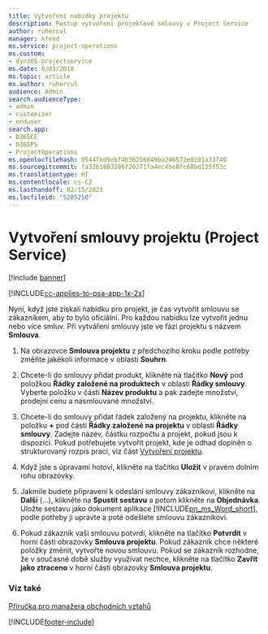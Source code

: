 ```yaml
---
title: Vytvoření nabídky projektu
description: Postup vytvoření projektové smlouvy v Project Service
author: ruhercul
manager: kfend
ms.service: project-operations
ms.custom:
- dyn365-projectservice
ms.date: 8/03/2018
ms.topic: article
ms.author: ruhercul
audience: Admin
search.audienceType:
- admin
- customizer
- enduser
search.app:
- D365CE
- D365PS
- ProjectOperations
ms.openlocfilehash: 0544fbd9ebf4b36256849ba246572e8101a33748
ms.sourcegitcommit: fa32b1893286f20271fa4ec4be8fc68bd135f53c
ms.translationtype: HT
ms.contentlocale: cs-CZ
ms.lasthandoff: 02/15/2021
ms.locfileid: "5285250"
---
```

# <a name="create-a-project-contract-project-service"></a>Vytvoření smlouvy projektu (Project Service)

[!include [banner](../includes/psa-now-project-operations.md)]

[!INCLUDE[cc-applies-to-psa-app-1x-2x](../includes/cc-applies-to-psa-app-1x-2x.md)]

Nyní, když jste získali nabídku pro projekt, je čas vytvořit smlouvu se zákazníkem, aby to bylo oficiální. Pro každou nabídku lze vytvořit jednu nebo více smluv. Při vytváření smlouvy jste ve fázi projektu s názvem **Smlouva**.  
  
1. Na obrazovce **Smlouva projektu** z předchozího kroku podle potřeby změňte jakékoli informace v oblasti **Souhrn**.  
  
2. Chcete-li do smlouvy přidat produkt, klikněte na tlačítko **Nový** pod položkou **Řádky založené na produktech** v oblasti **Řádky smlouvy**. Vyberte položku v části **Název produktu** a pak zadejte množství, prodejní cenu a nasmlouvané množství.  
  
3. Chcete-li do smlouvy přidat řádek založený na projektu, klikněte na položku **+** pod částí **Řádky založené na projektu** v oblasti **Řádky smlouvy**. Zadejte název, částku rozpočtu a projekt, pokud jsou k dispozici. Pokud potřebujete vytvořit projekt, kde je odhad doplněn o strukturovaný rozpis prací, viz část [Vytvoření projektu](../psa/create-project.md).  
  
4. Když jste s úpravami hotovi, klikněte na tlačítko **Uložit** v pravém dolním rohu obrazovky.  
  
5. Jakmile budete připraveni k odeslání smlouvy zákazníkovi, klikněte na **Další** (…), klikněte na **Spustit sestavu** a potom klikněte na **Objednávka**. Uložte sestavu jako dokument aplikace [!INCLUDE[pn_ms_Word_short](../includes/pn-ms-word-short.md)], podle potřeby ji upravte a poté odešlete smlouvu zákazníkovi.  
  
6. Pokud zákazník vaši smlouvu potvrdí, klikněte na tlačítko **Potvrdit** v horní části obrazovky **Smlouva projektu**. Pokud zákazník chce některé položky změnit, vytvořte novou smlouvu. Pokud se zákazník rozhodne, že v současné době služby využívat nechce, klikněte na tlačítko **Zavřít jako ztraceno** v horní části obrazovky **Smlouva projektu**.  
  
### <a name="see-also"></a>Viz také  
 [Příručka pro manažera obchodních vztahů](../psa/account-manager-guide.md)


[!INCLUDE[footer-include](../includes/footer-banner.md)]